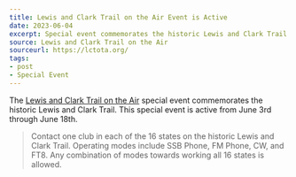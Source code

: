 ```yaml
---
title: Lewis and Clark Trail on the Air Event is Active
date: 2023-06-04
excerpt: Special event commemorates the historic Lewis and Clark Trail.
source: Lewis and Clark Trail on the Air
sourceurl: https://lctota.org/
tags:
- post
- Special Event
---
```

The [Lewis and Clark Trail on the Air](https://lctota.org/) special event commemorates the historic Lewis and Clark Trail. This special event is active from June 3rd through June 18th. 

> Contact one club in each of the 16 states on the historic Lewis and Clark Trail. Operating modes include SSB Phone, FM Phone, CW, and FT8. Any combination of modes towards working all 16 states is allowed.